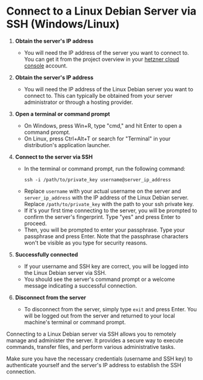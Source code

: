 # Connect to a Linux Debian Server via SSH (Windows/Linux)

1. **Obtain the server's IP address**
   - You will need the IP address of the server you want to connect to. You can get it from the project overview in your [hetzner cloud console](https://console.hetzner.cloud) account.

1. **Obtain the server's IP address**
   - You will need the IP address of the Linux Debian server you want to connect to. This can typically be obtained from your server administrator or through a hosting provider.

2. **Open a terminal or command prompt**
   - On Windows, press Win+R, type "cmd," and hit Enter to open a command prompt.
   - On Linux, press Ctrl+Alt+T or search for "Terminal" in your distribution's application launcher.

3. **Connect to the server via SSH**
   - In the terminal or command prompt, run the following command:
     ```
     ssh -i /path/to/private_key username@server_ip_address
     ```
   - Replace `username` with your actual username on the server and `server_ip_address` with the IP address of the Linux Debian server. Replace `/path/to/private_key` with the path to your ssh private key.
   - If it's your first time connecting to the server, you will be prompted to confirm the server's fingerprint. Type "yes" and press Enter to proceed.
   - Then, you will be prompted to enter your passphrase. Type your passphrase and press Enter. Note that the passphrase characters won't be visible as you type for security reasons.

5. **Successfully connected**
   - If your username and SSH key are correct, you will be logged into the Linux Debian server via SSH.
   - You should see the server's command prompt or a welcome message indicating a successful connection.

6. **Disconnect from the server**
   - To disconnect from the server, simply type `exit` and press Enter. You will be logged out from the server and returned to your local machine's terminal or command prompt.

Connecting to a Linux Debian server via SSH allows you to remotely manage and administer the server. It provides a secure way to execute commands, transfer files, and perform various administrative tasks.

Make sure you have the necessary credentials (username and SSH key) to authenticate yourself and the server's IP address to establish the SSH connection.

